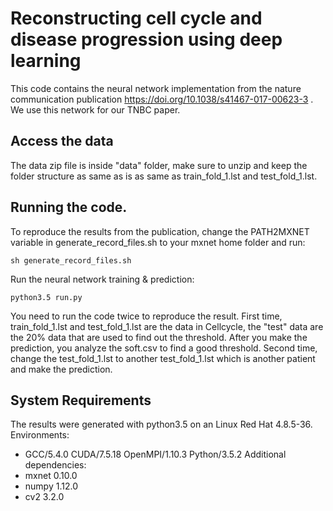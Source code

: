 # Reconstructing cell cycle and disease progression using deep learning
This code contains the neural network implementation from the nature communication publication https://doi.org/10.1038/s41467-017-00623-3 . We use this network for our TNBC paper.

## Access the data
The data zip file is inside "data" folder, make sure to unzip and keep the folder structure as same as is as same as train_fold_1.lst and test_fold_1.lst.

## Running the code.
To reproduce the results from the publication, change the PATH2MXNET variable in generate_record_files.sh to your mxnet home folder and run:

```
sh generate_record_files.sh
```

Run the neural network training & prediction:

```
python3.5 run.py
```

You need to run the code twice to reproduce the result. 
First time, train_fold_1.lst and test_fold_1.lst are the data in Cellcycle, the "test" data are the 20% data that are used to find out the threshold. After you make the prediction, you analyze the soft.csv to find a good threshold. 
Second time, change the test_fold_1.lst to another test_fold_1.lst which is another patient and make the prediction. 

## System Requirements
The results were generated with python3.5 on an Linux Red Hat 4.8.5-36.
Environments:
* GCC/5.4.0 CUDA/7.5.18 OpenMPI/1.10.3 Python/3.5.2
Additional dependencies:
* mxnet 0.10.0
* numpy 1.12.0
* cv2   3.2.0



